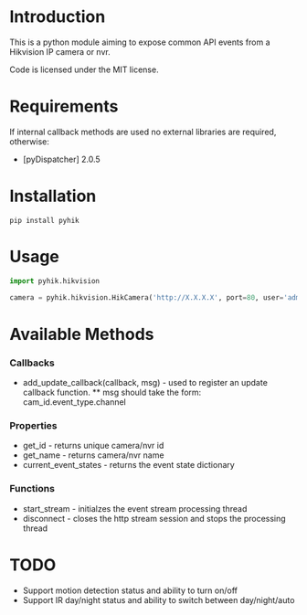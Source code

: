 # Introduction

This is a python module aiming to expose common API events from a Hikvision IP camera or nvr.

Code is licensed under the MIT license.


# Requirements

If internal callback methods are used no external libraries are required, otherwise:
* [pyDispatcher] 2.0.5 

# Installation

```pip install pyhik```

# Usage

```python
import pyhik.hikvision

camera = pyhik.hikvision.HikCamera('http://X.X.X.X', port=80, user='admin', pass='1234')
```

# Available Methods

### Callbacks
* add_update_callback(callback, msg) - used to register an update callback function.
** msg should take the form: cam_id.event_type.channel

### Properties
* get_id - returns unique camera/nvr id
* get_name - returns camera/nvr name
* current_event_states - returns the event state dictionary

### Functions
* start_stream - initialzes the event stream processing thread
* disconnect - closes the http stream session and stops the processing thread

# TODO

* Support motion detection status and ability to turn on/off
* Support IR day/night status and ability to switch between day/night/auto

